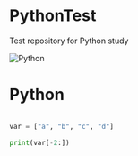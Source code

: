 # PythonTest
Test repository for Python study

![Python](https://cdn-images-1.medium.com/max/1200/1*PPIp7twJJUknfohZqtL8pQ.png)


# Python

```python

var = ["a", "b", "c", "d"]

print(var[-2:])
